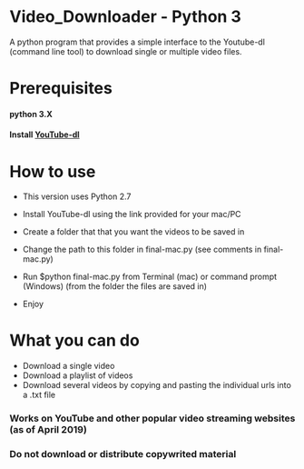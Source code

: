 # Video_Downloader - Python 3
A python program that provides a simple interface to the Youtube-dl (command line tool) to download single or multiple video files.

# Prerequisites 
#### python 3.X
#### Install [YouTube-dl](https://github.com/ytdl-org/youtube-dl.git)

# How to use
- This version uses Python 2.7
- Install YouTube-dl using the link provided for your mac/PC

- Create a folder that that you want the videos to be saved in
- Change the path to this folder in final-mac.py (see comments in final-mac.py)
- Run $python final-mac.py from Terminal (mac) or command prompt (Windows) (from the folder the files are saved in)
- Enjoy

# What you can do
- Download a single video
- Download a playlist of videos
- Download several videos by copying and pasting the individual urls into a .txt file

### Works on YouTube and other popular video streaming websites (as of April 2019)
### Do not download or distribute copywrited material
